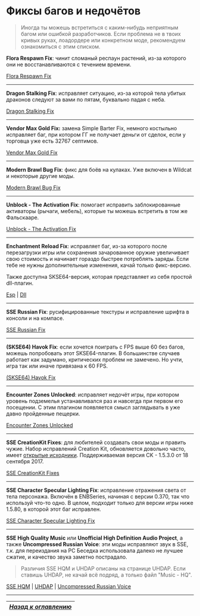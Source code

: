 # Фиксы багов и недочётов

> Иногда ты можешь встретиться с каким-нибудь неприятным багом или ошибкой разработчиков. Если проблема не в твоих кривых руках, лоадордере или конкретном моде, рекомендуем ознакомиться с этим списком.

**Flora Respawn Fix**: чинит сломаный респаун растений, из-за которого они не восстанавливаются с течением времени.

[Flora Respawn Fix](https://www.nexusmods.com/skyrimspecialedition/mods/13186)

------

**Dragon Stalking Fix**: исправляет ситуацию, из-за которой тела убитых драконов следуют за вами по пятам, буквально падая с неба.

[Dragon Stalking Fix](https://www.nexusmods.com/skyrimspecialedition/mods/14060)

------

**Vendor Max Gold Fix:** замена Simple Barter Fix, немного костыльно исправляет баг, при котором ГГ не получает деньги от сделок, если у торговца уже есть 32767 септимов.

[Vendor Max Gold Fix](https://www.nexusmods.com/skyrimspecialedition/mods/19792)

------

**Modern Brawl Bug Fix**: фикс для боёв на кулаках. Уже включен в Wildcat и некоторые другие моды.

[Modern Brawl Bug Fix](https://www.nexusmods.com/skyrimspecialedition/mods/1473)

------

**Unblock - The Activation Fix**: помогает исправить заблокированные активаторы (рычаги, мебель), которые ты можешь встретить в том же Фальскааре.

[Unblock - The Activation Fix](https://www.nexusmods.com/skyrimspecialedition/mods/221)

------

**Enchantment Reload Fix**: исправляет баг, из-за которого после перезагрузки игры или сохранения зачарованное оружие увеличивает свою стоимость и начинает гораздо быстрее потреблять заряды. Если тебе не нужны дополнительные изменения, качай только фикс-версию.

Также доступна SKSE64-версия, которая представляет из себя простой dll-плагин.

[Esp](https://www.nexusmods.com/skyrimspecialedition/mods/8473) | [Dll](https://www.nexusmods.com/skyrimspecialedition/mods/21055)

------

**SSE Russian Fix**: русифицированные текстуры и исправление шрифта в консоли и на компасе.

[SSE Russian Fix](https://www.nexusmods.com/skyrimspecialedition/mods/887)

------

**(SKSE64) Havok Fix**: если хочется поиграть с FPS выше 60 без багов, можешь попробовать этот SKSE64-плагин. В большинстве случаев работает как задумано, критических проблем не замечено. Но учти, игра так или иначе привязана к 60 FPS.

[(SKSE64) Havok Fix](https://www.nexusmods.com/skyrimspecialedition/mods/18160)

------

**Encounter Zones Unlocked**: исправляет недочёт игры, при котором уровень подземелья устанавливался раз и навсегда при первом его посещении. С этим плагином появляется смысл заглядывать в уже давно пройденные пещерки.

[Encounter Zones Unlocked](https://www.nexusmods.com/skyrimspecialedition/mods/19608)

------

**SSE CreationKit Fixes**: для любителей создавать свои моды и править чужие. Набор исправлений Creation Kit, обновляется довольно часто, имеет [открытые исходники](https://github.com/Nukem9/SkyrimSETest). Поддерживаемая версия CK - 1.5.3.0 от 18 сентября 2017.

[SSE CreationKit Fixes](https://www.nexusmods.com/skyrimspecialedition/mods/20061)

------

**SSE Character Specular Lighting Fix**: исправление отражения света от тела персонажа. Включён в ENBSeries, начиная с версии 0.370, так что используй что-то одно. В целом, подходит только для версии игры ниже 1.5.80, в которой этот баг исправлен.

[SSE Character Specular Lighting Fix](https://www.nexusmods.com/skyrimspecialedition/mods/22423)

------

**SSE High Quality Music** или **Unofficial High Definition Audio Project**, а также **Uncompressed Russian Voice**: эти моды исправляют звук в SSE, т.к. для переиздания на PC Беседка использовала далеко не лучшее сжатие, и качество звука заметно пострадало.

> Различия SSE HQM и UHDAP описаны на странице UHDAP. Если ставишь UHDAP, не качай всё подряд, а только файл "Music - HQ".

[SSE HQM](https://www.nexusmods.com/skyrimspecialedition/mods/4968) | [UHDAP](https://www.nexusmods.com/skyrimspecialedition/mods/18115) | [Uncompressed Russian Voice](https://mega.nz/#!a0QniYaR!NKCmyG3DQZUaiTZ24Yw3JvJDHJH9K_k0Q7Kmai55at0)

------

|[*Назад к оглавлению*](../01_Оглавление.md)|
|:---:|
